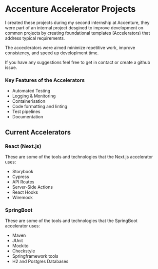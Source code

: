 # Accenture Accelerator Projects

I created these projects during my second internship at Accenture, they were part of an internal project desgined to improve development on common projects by creating foundational templates (Accelerators) that address typical requirements.

The acceclerators were aimed minimize repetitive work, improve consistency, and speed up developlment time.

If you have any suggestions feel free to get in contact or create a github issue.

### Key Features of the Accelerators

- Automated Testing
- Logging & Monitoring
- Containerisation
- Code formatting and linting
- Test pipelines
- Documentation

## Current Accelerators

### React (Next.js)

These are some of the tools and technologies that the Next.js accelerator uses:

- Storybook
- Cypress
- API Routes
- Server-Side Actions
- React Hooks
- Wiremock

### SpringBoot

These are some of the tools and technologies that the SpringBoot accelerator uses:

- Maven
- JUnit
- Mockito
- Checkstyle
- Springframework tools
- H2 and Postgres Databases
